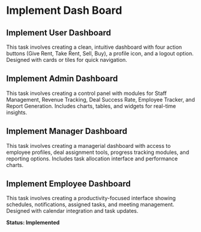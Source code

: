 # Implement Dash Board
## Implement User Dashboard
This task involves creating a clean, intuitive dashboard with four action buttons (Give Rent, Take Rent, Sell, Buy), a profile icon, and a logout option. Designed with cards or tiles for quick navigation.
## Implement Admin Dashboard
This task involves creating a control panel with modules for Staff Management, Revenue Tracking, Deal Success Rate, Employee Tracker, and Report Generation. Includes charts, tables, and widgets for real-time insights.
## Implement Manager Dashboard
This task involves creating a managerial dashboard with access to employee profiles, deal assignment tools, progress tracking modules, and reporting options. Includes task allocation interface and performance charts.
## Implement Employee Dashboard
This task involves creating a productivity-focused interface showing schedules, notifications, assigned tasks, and meeting management. Designed with calendar integration and task updates.

**Status: Implemented**
